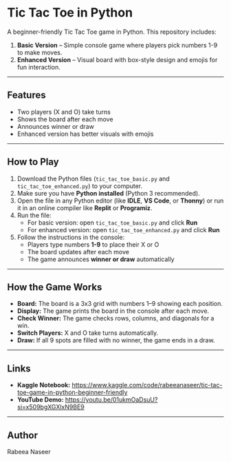 # Tic Tac Toe in Python

A beginner-friendly Tic Tac Toe game in Python. This repository includes:

1. **Basic Version** – Simple console game where players pick numbers 1-9 to make moves.  
2. **Enhanced Version** – Visual board with box-style design and emojis for fun interaction.

---

## Features
- Two players (X and O) take turns
- Shows the board after each move
- Announces winner or draw
- Enhanced version has better visuals with emojis

---

## How to Play
1. Download the Python files (`tic_tac_toe_basic.py` and `tic_tac_toe_enhanced.py`) to your computer.  
2. Make sure you have **Python installed** (Python 3 recommended).  
3. Open the file in any Python editor (like **IDLE**, **VS Code**, or **Thonny**) or run it in an online compiler like **Replit** or **Programiz**.  
4. Run the file:
   - For basic version: open `tic_tac_toe_basic.py` and click **Run**  
   - For enhanced version: open `tic_tac_toe_enhanced.py` and click **Run**  
5. Follow the instructions in the console:  
   - Players type numbers **1-9** to place their X or O  
   - The board updates after each move  
   - The game announces **winner or draw** automatically  

---

## How the Game Works

- **Board:** The board is a 3x3 grid with numbers 1–9 showing each position.  
- **Display:** The game prints the board in the console after each move.  
- **Check Winner:** The game checks rows, columns, and diagonals for a win.  
- **Switch Players:** X and O take turns automatically.  
- **Draw:** If all 9 spots are filled with no winner, the game ends in a draw.

---

## Links
- **Kaggle Notebook:** https://www.kaggle.com/code/rabeeanaseer/tic-tac-toe-game-in-python-beginner-friendly
- **YouTube Demo:** https://youtu.be/01ukmOaDsuU?si=x509bgXGXlxN9BE9  

---

## Author
Rabeea Naseer
